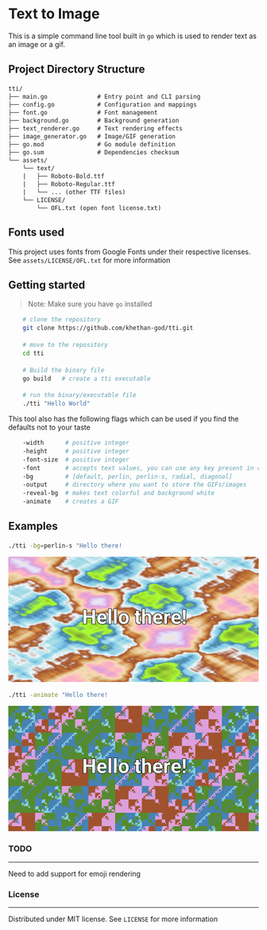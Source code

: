 # Text to Image

This is a simple command line tool built in `go` which is used to render text as an image or a gif.

## Project Directory Structure

```
tti/
├── main.go              # Entry point and CLI parsing
├── config.go            # Configuration and mappings
├── font.go              # Font management
├── background.go        # Background generation
├── text_renderer.go     # Text rendering effects
├── image_generator.go   # Image/GIF generation
├── go.mod               # Go module definition
├── go.sum               # Dependencies checksum
└── assets/
    └── text/
    |   ├── Roboto-Bold.ttf
    |   ├── Roboto-Regular.ttf
    |   └── ... (other TTF files)
    └── LICENSE/
        └── OFL.txt (open font license.txt)
```

## Fonts used
This project uses fonts from Google Fonts under their respective licenses. See `assets/LICENSE/OFL.txt` for more information

## Getting started

> Note: Make sure you have `go` installed

```bash
    # clone the repository
    git clone https://github.com/khethan-god/tti.git

    # move to the repository
    cd tti

    # Build the binary file
    go build   # create a tti executable

    # run the binary/executable file
    ./tti "Hello World"
```


This tool also has the following flags which can be used if you find the defaults not to your taste

```bash
    -width      # positive integer
    -height     # positive integer
    -font-size  # positive integer
    -font       # accepts text values, you can use any key present in config.go file's fontMap
    -bg         # [default, perlin, perlin-s, radial, diagonal]
    -output     # directory where you want to store the GIFs/images
    -reveal-bg  # makes text colorful and background white
    -animate    # creates a GIF
```

## Examples

```bash
./tti -bg=perlin-s "Hello there!
```
<p align="center">
    <img src="examples/Hello_there!.png"/>
</p>

```bash
./tti -animate "Hello there!
```
<p align="center">
    <img src="examples/Hello_there!.gif"/>
</p>


### TODO
---
Need to add support for emoji rendering

### License
---
Distributed under MIT license. See `LICENSE` for more information
